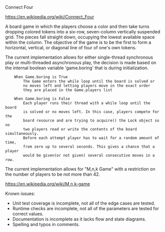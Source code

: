 Connect Four

https://en.wikipedia.org/wiki/Connect_Four

A board game in which the players choose a color and then take turns dropping colored tokens into a six-row, seven-column vertically suspended grid. The pieces fall straight down, occupying the lowest available space within the column. The objective of the game is to be the first to form a horizontal, vertical, or diagonal line of four of one's own tokens.

The current implementation allows for either single-thread synchronous play or multi-threaded asynchronous play, the decision is made based on the internal boolean variable 'game.boring' that is during initialization.

        When Game.boring is True
            The Game enters the while loop until the board is solved or
            no moves left and letting players move in the exact order
            they are placed in the Game.players list

        When Game.boring is False
            Each player runs their thread with a while loop until the board
            is solved or no moves left. In this case, players compete for the
            board resource and are trying to acquire() the Lock object so no
            two players read or write the contents of the board simultaneously.
            Before each attempt player has to wait for a random amount of time,
            from zero up to several seconds. This gives a chance that a player
            would be given(or not given) several consecutive moves in a row.
            
The current implementation allows for "M,n,k Game" with a restriction on the number of players to be not more than 42.

https://en.wikipedia.org/wiki/M,n,k-game

Known issues:
- Unit test coverage is incomplete, not all of the edge cases are tested.
- Runtime checks are incomplete, not all of the parameters are tested for correct values.
- Documentation is incomplete as it lacks flow and state diagrams.
- Spelling and typos in comments.
